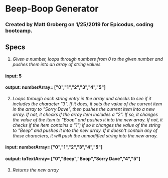 # Beep-Boop Generator

### Created by Matt Groberg on 1/25/2019 for Epicodus, coding bootcamp.

## Specs
1. _Given a number, loops through numbers from 0 to the given number and pushes them into an array of string values_
#### input: 5
#### output: numberArray= ["0","1","2","3","4","5"]

2. _Loops through each string entry in the array and checks to see if it includes the character "3". If it does, it sets the value of the current item in the array to "Sorry Dave", then pushes the current item into a new array. If not, it checks if the array item includes a "2". If so, it changes the value of the item to "Boop" and pushes it into the new array. If not, it checks if the item contains a "1"; if so it changes the value of the string to "Beep" and pushes it into the new array. If it doesn't contain any of these characters, it will push the unmodified string into the new array._
#### input: numberArray= ["0","1","2","3","4","5"]
#### output: toTextArray= ["0","Beep","Boop","Sorry Dave","4","5"]

3. _Returns the new array_
